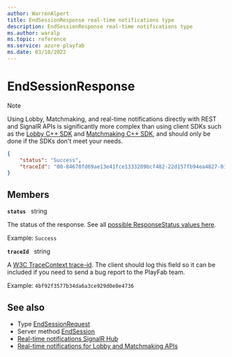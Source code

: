 ```yaml
---
author: WarrenAlpert
title: EndSessionResponse real-time notifications type
description: EndSessionResponse real-time notifications type
ms.author: waralp
ms.topic: reference
ms.service: azure-playfab
ms.date: 03/10/2022
---
```


# EndSessionResponse

> [!NOTE]
> Using Lobby, Matchmaking, and real-time notifications directly with REST and
> SignalR APIs is significantly more complex than using client SDKs such as the
> [Lobby C++
> SDK](../../multiplayer/lobby/playfabmultiplayerreference-cpp/pflobby/pflobby_members.md)
> and [Matchmaking C++
> SDK](../../multiplayer/lobby/playfabmultiplayerreference-cpp/pfmatchmaking/pfmatchmaking_members.md),
> and should only be done if the SDKs don't meet your needs.

```json
{
    "status": "Success",
    "traceId": "00-84678fd69ae13e41fce1333289bcf482-22d157fb94ea4827-01"
}
```

## Members

**`status`** &nbsp; string

The status of the response. See all [possible ResponseStatus values
here](response-status.md).

Example: `Success`

**`traceId`** &nbsp; string

A [W3C TraceContext trace-id](https://www.w3.org/TR/trace-context/#trace-id).
The client should log this field so it can be included if you need to send a bug
report to the PlayFab team.

Example: `4bf92f3577b34da6a3ce929d0e0e4736`

## See also

- Type [EndSessionRequest](end-session-request.md)
- Server method [EndSession](../server-methods/end-session.md)
- [Real-time notifications SignalR Hub](../signalr-hub.md)
- [Real-time notifications for Lobby and Matchmaking APIs](../overview.md)
